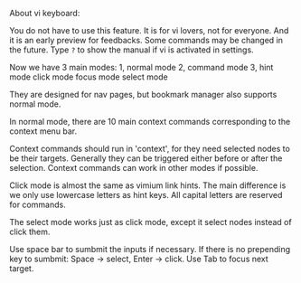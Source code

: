 About vi keyboard: 

You do not have to use this feature. It is for vi lovers, not for everyone. And it is an early preview for feedbacks. Some commands may be changed in the future. Type `?` to show the manual if vi is activated in settings.

Now we have 3 main modes: 
1, normal mode
2, command mode
3, hint mode
	click mode
	focus mode
	select mode

They are designed for nav pages, but bookmark manager also supports normal mode.

In normal mode, there are 10 main context commands corresponding to the context menu bar. 

Context commands should run in 'context', for they need selected nodes to be their targets. Generally they can be triggered either before or after the selection. Context commands can work in other modes if possible.

Click mode is almost the same as vimium link hints. The main difference is we only use lowercase letters as hint keys. All capital letters are reserved for commands.

The select mode works just as click mode, except it select nodes instead of click them.

Use space bar to sumbmit the inputs if necessary. If there is no prepending key to sumbmit: Space -> select, Enter -> click. Use Tab to focus next target.